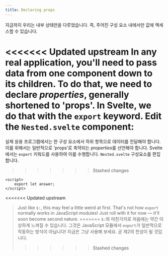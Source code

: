 ```yaml
---
title: Declaring props
---
```


지금까지 우리는 내부 상태만을 다루었습니다. 즉, 주어진 구성 요소 내에서만 값에 액세스할 수 있습니다.

<<<<<<< Updated upstream
In any real application, you'll need to pass data from one component down to its children. To do that, we need to declare _properties_, generally shortened to 'props'. In Svelte, we do that with the `export` keyword. Edit the `Nested.svelte` component:
=======
실제 응용 프로그램에서는 한 구성 요소에서 하위 항목으로 데이터를 전달해야 합니다. 이를 위해서는 일반적으로 'props'로 축약되는 *properties*를 선언해야 합니다. Svelte에서는 `export` 키워드를 사용하여 이를 수행합니다. `Nested.svelte` 구성요소를 편집합니다.
>>>>>>> Stashed changes

```svelte
<script>
	export let answer;
</script>
```

<<<<<<< Updated upstream
> Just like `$:`, this may feel a little weird at first. That's not how `export` normally works in JavaScript modules! Just roll with it for now — it'll soon become second nature.
=======
> `$:`와 마찬가지로 처음에는 약간 이상하게 느껴질 수 있습니다. 그것은 JavaScript 모듈에서 `export`가 일반적으로 작동하는 방식이 아닙니다! 지금은 그냥 사용해 보세요. 곧 제2의 천성이 될 것입니다.
>>>>>>> Stashed changes
